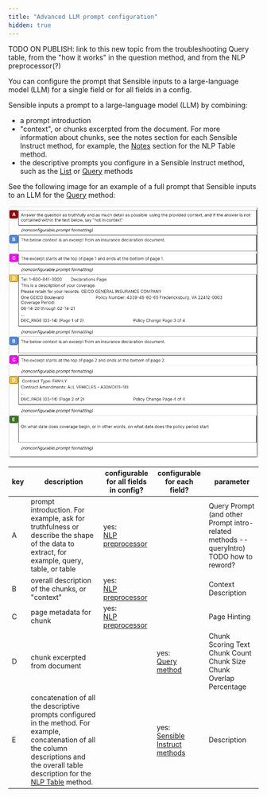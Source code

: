 ```yaml
---
title: "Advanced LLM prompt configuration"
hidden: true
---
```


TODO ON PUBLISH: link to this new topic from the troubleshooting Query table, from the "how it works" in the question method, and from the NLP preprocessor(?)



You can configure the prompt that Sensible inputs to a large-language model (LLM) for a single field or for all fields in a config.

Sensible inputs a prompt to a large-language model (LLM) by combining:

- a prompt introduction
- "context", or chunks excerpted from the document. For more information about chunks, see the notes section for each Sensible Instruct method, for example, the [Notes](doc:nlp-table#notes) section for the NLP Table method.
- the descriptive prompts you configure in a Sensible Instruct method, such as the [List](doc:list) or [Query](doc:question) methods

See the following image for an example of a full prompt that Sensible inputs to an LLM for the [Query](doc:question) method: 

![Click to enlarge](https://raw.githubusercontent.com/sensible-hq/sensible-docs/main/readme-sync/assets/v0/images/final/llm_prompt.png)





| key  | description                                                  | configurable for all fields in config? | configurable for each field?                       | parameter                                                    |
| ---- | ------------------------------------------------------------ | -------------------------------------- | -------------------------------------------------- | ------------------------------------------------------------ |
| A    | prompt introduction. For example, ask for truthfulness or describe the shape of the data to extract, for example, query, table, or table | yes:<br/>[NLP preprocessor](doc:nlp)   |                                                    | Query Prompt  (and other Prompt intro-related methods -- queryIntro) TODO how to reword? |
| B    | overall description of the chunks, or "context"              | yes:<br/>[NLP preprocessor](doc:nlp)   |                                                    | Context Description                                          |
| C    | page metadata for chunk                                      | yes:<br/>[NLP preprocessor](doc:nlp)   |                                                    | Page Hinting                                                 |
| D    | chunk excerpted from document                                |                                        | yes:<br/>[Query method](doc:question)              | Chunk Scoring Text<br/>Chunk Count<br/>Chunk Size<br/>Chunk Overlap Percentage |
| E    | concatenation of all the descriptive prompts configured in the method. For example, concatenation of all the column descriptions and the overall table description for the [NLP Table](doc:nlp-table) method. |                                        | yes:<br/>[Sensible Instruct methods](doc:instruct) | Description                                                  |

